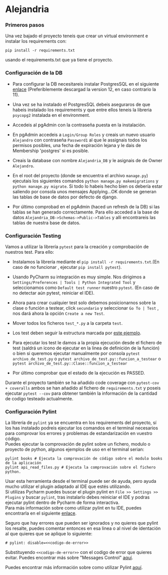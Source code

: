 # Alejandria

### Primeros pasos

Una vez bajado el proyecto teneis que crear un virtual environment e instalar los requirements con:
```
pip install -r requirements.txt 
```
usando el requirements.txt que ya tiene el proyecto.

### Configuración de la DB

- Para configurar la DB necesitareis instalar PostgresSQL en el siguiente [enlace](https://www.postgresql.org/download/) (Preferiblemente descargad la version 12, en caso contrario la 11).

- Una vez se ha instalado el PostgresSQL debeis aseguraros de que habeis instalado los requirements y que entre ellos teneis la libreria `psycopg2` instalada en el environment.

- Accedeis al pgAdmin con la contraseña puesta en la instalación.

- En pgAdmin accedeis a `Login/Group Roles` y creais un nuevo usuario `Alejandro` con contraseña `Password1` al que le assignais todos los permisos posibles, una fecha de expiración lejana y le dais de Membership 'postgres' si es posible.

- Creais la database con nombre `Alejandria_DB` y le asignais de de Owner `Alejandro`.

- En el root del proyecto (donde se encuentra el archivo `manage.py`) ejecutais los siguientes comandos `python manage.py makemigrations` y `python manage.py migrate`. Si todo lo habeis hecho bien os debería estar saliendo por consola unos mensajes Applying...OK donde se generan las tablas de base de datos por defecto de django.

- Por último comprobad en el pgAdmin (haced un refresh de la DB) si las tablas se han generado correctamente. Para ello acceded a la base de datos `Alejandria_DB->Schemas->Public->Tables` y alli encontrareis las tablas de nuestra base de datos.



### Configuración Testing 

Vamos a utilizar la librería ``pytest`` para la creación y comprobación de nuestros test. Para ello:

- Instalamos la librería mediante  el `pip install -r requirements.txt`.(En caso de no funcionar , ejecutar `pip install pytest`).

- Usando PyCharm su integración es muy simple. Nos dirigimos a `Settings/Preferences | Tools | Python Integrated Tool` y seleccionamos como `Default test runner` nuestro `pytest`. (En caso de no detectar aún pytest, reiniciar el IDE).

- Ahora para crear cualquier test solo debemos posicionarnos sobre la clase o función a testear, click `secundario` y seleccionar `Go To | Test` , nos dará ahora la opción `Create a new Test`.

- Mover todos los ficheros `test_*.py` a la carpeta `test`.

- Los test deben seguir la estructura marcada por [este ejemplo](./books/test/test_models.py).

- Para ejecutar los test le damos a la propia ejecución desde el fichero de test (saldrá un icono de ejecutar en la linea de definición de la función) o bien si queremos ejecutar manualmente por consola `pytest archivo_de_test.py` o `pytest archivo_de_test.py::funcion_a_testear` o `pytest archivo_de_test.py::Clase::funcion_a_testear`

- Por último comprobar que el estado de la ejecución es PASSED.

Durante el proyecto también se ha añadido code coverage con `pytest-cov + coveralls` ambos se han añadido al fichero de `requirements.txt`
y poseis ejecutar `pytest --cov` para obtener también la información de la cantidad de codigo testeado actualmente.

### Configuración Pylint

La libreria de ``pylint`` ya se encuentra en los requirements del proyecto, sí los has instalado podreis ejecutar los 
comandos en el terminal necesarios para comprovar los errores y problemas de estandarización en vuestro código.  
Puedes ejecutar la comprovación de pylint sobre un fichero, modulo o proyecto de python, algunos ejemplos de uso en 
el terminal serian:
```
pylint books # Ejecuta la comprovación de código sobre el modulo books de la aplicación
pylint api_read_files.py # Ejecuta la comprovación sobre el fichero python.
``` 
Usar esta herramienta desde el terminal puede ser de ayuda, pero ayuda mucho utilizar el plugin adaptado al IDE que estés utilizando.  
Sí utilizas Pycharm puedes buscar el plugin pylint en `File >> Settings >> Plugins` y buscar `pylint`, tras instalarlo 
debes reiniciar el IDE y podras ejecutar pylint dentro de Pycharm de forma interactiva.  
Para más información sobre como utilizar pylint en tu IDE, puedes encontrarla en el siguiente [enlace](http://pylint.pycqa.org/en/latest/user_guide/ide-integration.html#pylint-in-pycharm).  

Seguro que hay errores que pueden ser ignorados y no quieres que pylint los resalte,
puedes comentar entonces en esa linea o al nivel de identación al que quieres que se aplique lo siguiente:  
```
# pylint: disable=<<codigo-de-error>>
```
Substituyendo `<<codigo-de-error>>` con el codigo de error que quieres evitar.
Puedes encontrar más sobre "Messages Control" [aquí](http://pylint.pycqa.org/en/latest/user_guide/message-control.html). 

Puedes encontrar más información sobre como utilizar Pylint [aquí](http://pylint.pycqa.org/en/latest/user_guide/run.html).